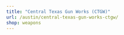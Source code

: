 ```yaml
---
title: "Central Texas Gun Works (CTGW)"
url: /austin/central-texas-gun-works-ctgw/
shop: weapons
---
```

